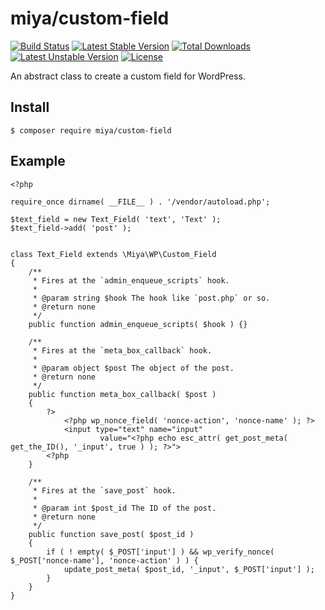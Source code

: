 # miya/custom-field

[![Build Status](https://travis-ci.org/miya0001/custom-field.svg?branch=master)](https://travis-ci.org/miya0001/custom-field)
[![Latest Stable Version](https://poser.pugx.org/miya/custom-field/v/stable)](https://packagist.org/packages/miya/custom-field)
[![Total Downloads](https://poser.pugx.org/miya/custom-field/downloads)](https://packagist.org/packages/miya/custom-field)
[![Latest Unstable Version](https://poser.pugx.org/miya/custom-field/v/unstable)](https://packagist.org/packages/miya/custom-field)
[![License](https://poser.pugx.org/miya/custom-field/license)](https://packagist.org/packages/miya/custom-field)

An abstract class to create a custom field for WordPress.

## Install

```
$ composer require miya/custom-field
```

## Example

```
<?php

require_once dirname( __FILE__ ) . '/vendor/autoload.php';

$text_field = new Text_Field( 'text', 'Text' );
$text_field->add( 'post' );


class Text_Field extends \Miya\WP\Custom_Field
{
	/**
	 * Fires at the `admin_enqueue_scripts` hook.
	 *
	 * @param string $hook The hook like `post.php` or so.
	 * @return none
	 */
	public function admin_enqueue_scripts( $hook ) {}

	/**
	 * Fires at the `meta_box_callback` hook.
	 *
	 * @param object $post The object of the post.
	 * @return none
	 */
	public function meta_box_callback( $post )
	{
		?>
			<?php wp_nonce_field( 'nonce-action', 'nonce-name' ); ?>
			<input type="text" name="input"
					value="<?php echo esc_attr( get_post_meta( get_the_ID(), '_input', true ) ); ?>">
		<?php
	}

	/**
	 * Fires at the `save_post` hook.
	 *
	 * @param int $post_id The ID of the post.
	 * @return none
	 */
	public function save_post( $post_id )
	{
		if ( ! empty( $_POST['input'] ) && wp_verify_nonce( $_POST['nonce-name'], 'nonce-action' ) ) {
			update_post_meta( $post_id, '_input', $_POST['input'] );
		}
	}
}
```
